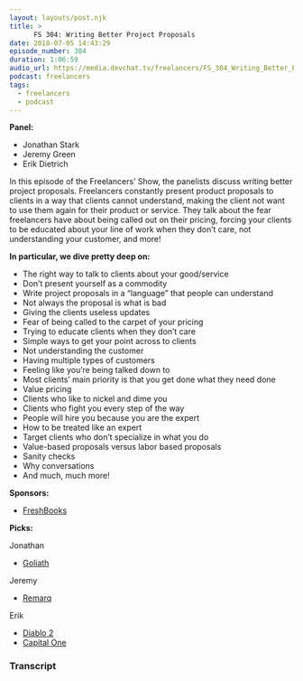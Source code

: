 ```yaml
---
layout: layouts/post.njk
title: >
      FS 304: Writing Better Project Proposals
date: 2018-07-05 14:43:29
episode_number: 304
duration: 1:06:59
audio_url: https://media.devchat.tv/freelancers/FS_304_Writing_Better_Project_Proposals.mp3
podcast: freelancers
tags: 
  - freelancers
  - podcast
---
```


 **Panel:**
- Jonathan Stark 
- Jeremy Green
- Erik Dietrich

In this episode of the Freelancers’ Show, the panelists discuss writing better project proposals. Freelancers constantly present product proposals to clients in a way that clients cannot understand, making the client not want to use them again for their product or service. They talk about the fear freelancers have about being called out on their pricing, forcing your clients to be educated about your line of work when they don’t care, not understanding your customer, and more!

**In particular, we dive pretty deep on:**

- The right way to talk to clients about your good/service
- Don’t present yourself as a commodity
- Write project proposals in a “language” that people can understand
- Not always the proposal is what is bad
- Giving the clients useless updates
- Fear of being called to the carpet of your pricing
- Trying to educate clients when they don’t care
- Simple ways to get your point across to clients
- Not understanding the customer
- Having multiple types of customers
- Feeling like you’re being talked down to
- Most clients’ main priority is that you get done what they need done
- Value pricing
- Clients who like to nickel and dime you
- Clients who fight you every step of the way
- People will hire you because you are the expert
- How to be treated like an expert
- Target clients who don’t specialize in what you do
- Value-based proposals versus labor based proposals
- Sanity checks
- Why conversations
- And much, much more!

**Sponsors:**

- [FreshBooks](https://www.freshbooks.com/invoice?ref=11731&utm_source=pbm&utm_medium=affiliate-program&utm_influencer=419364&utm_campaign=podcast-influencers)

**Picks:**

Jonathan

- [Goliath](https://www.imdb.com/title/tt4687880/)

Jeremy

- [Remarq](https://www.remarq.io/)

Erik

- [Diablo 2](http://us.blizzard.com/en-us/games/d2/)
- [Capital One](https://www.capitalone.com/credit-cards/)


### Transcript



